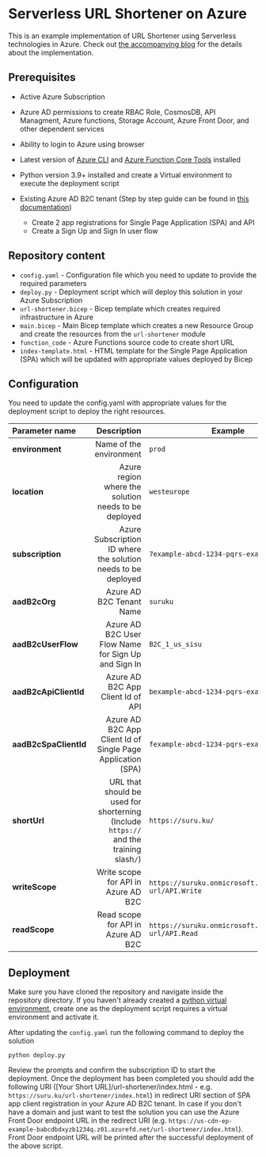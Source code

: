 # Serverless URL Shortener on Azure

This is an example implementation of URL Shortener using Serverless technologies in Azure. Check out [the accompanying blog](https://pprakash.me/tech/2023/02/20/serverless-url-shortener-azure/) for the details about the implementation.

## Prerequisites

* Active Azure Subscription
* Azure AD permissions to create RBAC Role, CosmosDB, API Managment, Azure functions, Storage Account, Azure Front Door, and other dependent services
* Ability to login to Azure using browser
* Latest version of [Azure CLI](https://learn.microsoft.com/en-us/cli/azure/install-azure-cli) and [Azure Function Core Tools](https://learn.microsoft.com/en-us/azure/azure-functions/functions-run-local) installed
* Python version 3.9+ installed and create a Virtual environment to execute the deployment script
* Existing Azure AD B2C tenant (Step by step guide can be found in [this documentation](https://learn.microsoft.com/en-us/azure/api-management/howto-protect-backend-frontend-azure-ad-b2c))

  * Create 2 app registrations for Single Page Application (SPA) and API
  * Create a Sign Up and Sign In user flow

## Repository content

* `config.yaml` - Configuration file which you need to update to provide the required parameters
* `deploy.py` - Deployment script which will deploy this solution in your Azure Subscription
* `url-shortener.bicep` - Bicep template which creates required infrastructure in Azure
* `main.bicep` - Main Bicep template which creates a new Resource Group and create the resources from the `url-shortener` module
* `function_code` - Azure Functions source code to create short URL
* `index-template.html` - HTML template for the Single Page Application (SPA) which will be updated with appropriate values deployed by Bicep

## Configuration

You need to update the config.yaml with appropriate values for the deployment script to deploy the right resources.

|Parameter name|Description|Example|
|:---|---:|---|
|**environment**|Name of the environment|`prod`|
|**location**|Azure region where the solution needs to be deployed|`westeurope`|
|**subscription**|Azure Subscription ID where the solution needs to be deployed|`7example-abcd-1234-pqrs-examplec5db2`|
|**aadB2cOrg**|Azure AD B2C Tenant Name|`suruku`|
|**aadB2cUserFlow**|Azure AD B2C User Flow Name for Sign Up and Sign In|`B2C_1_us_sisu`|
|**aadB2cApiClientId**|Azure AD B2C App Client Id of API|`bexample-abcd-1234-pqrs-examplef9a45`|
|**aadB2cSpaClientId**|Azure AD B2C App Client Id of Single Page Application (SPA)|`fexample-abcd-1234-pqrs-example6cd6a`|
|**shortUrl**|URL that should be used for shorterning (Include `https://` and the training slash`/`)|`https://suru.ku/`|
|**writeScope**|Write scope for API in Azure AD B2C|`https://suruku.onmicrosoft.com/shorten-url/API.Write`|
|**readScope**|Read scope for API in Azure AD B2C|`https://suruku.onmicrosoft.com/shorten-url/API.Read`|

## Deployment

Make sure you have cloned the repository and navigate inside the repository directory. If you haven't already created a [python virtual environment](https://docs.python.org/3/library/venv.html), create one as the deployment script requires a virtual environment and activate it.

After updating the `config.yaml` run the following command to deploy the solution

```shell
python deploy.py
```

Review the prompts and confirm the subscription ID to start the deployment. Once the deployment has been completed you should add the following URI  ([Your Short URL]/url-shortener/index.html - e.g. `https://suru.ku/url-shortener/index.html`) in redirect URI section of SPA app client registration in your Azure AD B2C tenant. In case if you don't have a domain and just want to test the solution you can use the Azure Front Door endpoint URL in the redirect URI (e.g. `https://us-cdn-ep-example-babcdbdxyzb1234q.z01.azurefd.net/url-shortener/index.html`). Front Door endpoint URL will be printed after the successful deployment of the above script.
